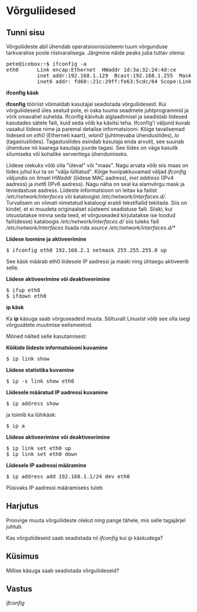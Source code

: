 ﻿# Võrguliidesed

## Tunni sisu

Võrguliideste abil ühendab operatsioonisüsteemi tuum võrgunduse tarkvaralise poole riistvaralisega. Järgmine näide peaks juba tuttav olema:

<pre>
pete@icebox:~$ ifconfig -a
eth0      Link encap:Ethernet  HWaddr 1d:3a:32:24:4d:ce  
          inet addr:192.168.1.129  Bcast:192.168.1.255  Mask:255.255.255.0
          inet6 addr: fd60::21c:29ff:fe63:5cdc/64 Scope:Link
</pre>

<b>ifconfig käsk</b>

<b>ifconfig</b> tööriist võimaldab kasutajal seadistada võrguliideseid. Kui võrguliideseid üles seatud pole, ei oska tuuma seadmete juhtprogrammid ja võrk omavahel suhelda. Ifconfig käivitub alglaadimisel ja seadistab liidesed kasutades sätete faili, kuid seda võib ka käsitsi teha. Ifconfig'i väljund kuvab vasakul liidese nime ja paremal detailse informatsiooni. Kõige tavalisemad liidesed on *eth0* (Etherneti kaart), *wlan0* (juhtmevaba ühendusliides), *lo* (tagastusliides). Tagastusliides esindab kasutaja enda arvutit, see suunab ühenduse nö kaarega kasutaja juurde tagasi. See liides on väga kasulik silumiseks või kohalike serveritega ühendumiseks.

Liidese olekuks võib olla "üleval" või "maas". Nagu arvata võib siis maas on liides juhul kui ta on "välja lülitatud". Kõige huvipakkuvamad väljad *ifconfig* väljundis on ilmsel *HWaddr* (liidese MAC aadress), *inet address* (IPv4 aadress) ja *inet6* (IPv6 aadress). Nagu näha on seal ka alamvõrgu mask ja leviedastuse aadress. Liideste informatsioon on leitav ka failist */etc/network/interfaces* või kataloogist */etc/network/interfaces.d/*. Turvalisem on viimati nimetatud kataloogi eraldi tekstifailid tekitada. Siis on kindel, et ei muudeta originaalset süsteemi seadistuse faili. Siiski, kui otsustatakse minna seda teed, et võrguseaded kirjutatakse ise loodud faili(desse) kataloogis */etc/network/interfaces.d/* siis tuleks faili */etc/network/interfaces* lisada rida _source /etc/network/interfaces.d/*_

<b>Liidese loomine ja aktiveerimine</b>

<pre>$ ifconfig eth0 192.168.2.1 netmask 255.255.255.0 up</pre>

See käsk määrab eth0 liidesele IP aadressi ja maski ning ühtaegu aktiveerib selle.

<b>Liidese aktiveerimine või deaktiveerimine</b>

<pre>
$ ifup eth0
$ ifdown eth0
</pre>

<b>ip käsk</b>

Ka <b>ip</b> käsuga saab võrguseadeid muuta. Sõltuvalt Linuxist võib see olla isegi võrgusätete muutmise eelismeetod.

Mõned näited selle kasutamisest:

<b>Kõikide liideste informatsiooni kuvamine</b>
<pre>
$ ip link show
</pre>

<b>Liidese statistika kuvamine</b>
<pre>
$ ip -s link show eth0
</pre>

<b>Liidesele määratud IP aadressi kuvamine</b>
<pre>
$ ip address show
</pre>
ja toimib ka lühikäsk:<br>
<pre>
$ ip a
</pre>

<b>Liidese aktiveerimine või deaktiveerimine</b>
<pre>
$ ip link set eth0 up
$ ip link set eth0 down
</pre>

<b>Liidesele IP aadressi määramine</b>
<pre>
$ ip address add 192.168.1.1/24 dev eth0
</pre>

Püsivaks IP aadressi määramiseks tuleb 

## Harjutus

Proovige muuta võrguliideste olekut ning pange tähele, mis selle tagajärjel juhtub.

Kas võrguliideseid saab seadistada nii *ifconfig* kui *ip* käskudega?

## Küsimus

Millise käsuga saab seadistada võrguliideseid?

## Vastus

*ifconfig*
